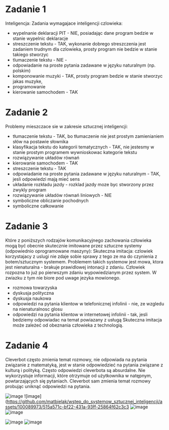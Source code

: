 # Zadanie 1
Inteligencja: 
Zadania wymagajace inteligencji czlowieka:
* wypelnanie deklaracji PIT - NIE, posiadając dane program bedzie w stanie wypelnic deklaracje
* streszczenie tekstu - TAK, wykonanie dobrego streszczenia jest zadaniem trudnym dla czlowieka, prosty program nie bedzie w stanie takiego stworzyc 
* tlumaczenie tekstu - NIE - 
* odpowiadanie na proste pytania zadawane w języku naturalnym (np. polskim)
* komponowanie muzyki - TAK, prosty program bedzie w stanie stworzyc jakas muzyke, 
* programowanie
* kierowanie samochodem - TAK

# Zadanie 2
Problemy mieszczace sie w zakresie sztucznej inteligencji:
* tłumaczenie tekstu - TAK, bo tłumaczenie nie jest prostym zamienianiem słów na postawie słownika
* klasyfikacja tekstu do kategorii tematycznych - TAK, nie jestesmy w stanie prostym programem wywnioskowac kategorie tekstu
* rozwiązywanie układów równań
* kierowanie samochodem - TAK
* streszczenie tekstu - TAK
* odpowiadanie na proste pytania zadawane w języku naturalnym - TAK, jesli odpowiedzi mają mieć sens
* układanie rozkładu jazdy - rozklad jazdy moze byc stworzony przez zwykly program
* rozwiązywanie układów równań liniowych - NIE
* symboliczne obliczanie pochodnych
* symboliczne całkowanie




# Zadanie 3
Które z poniższych rodzajów komunikacyjnego zachowania człowieka mogą być
obecnie skutecznie imitowane przez sztuczne systemy (odpowiednio oprogramowane
maszyny):
Skuteczna imitacja: czlowiek korzystajacy z uslugi nie zdaje sobie sprawy z tego ze ma do czynienia z botem/sztucznym systemem.
Problemem takich systemow jest mowa, ktora jest nienaturalna - brakuje prawidlowej intonacji z zdaniu. Człowiek rozpozna to już po pierwszym zdaniu wypowiedzianym przez system.
W zwiazku z tym nie biore pod uwage jezyka mowionego.

* rozmowa towarzyska
* dyskusja polityczna
* dyskusja naukowa
* odpowiedzi na pytania klientow w telefonicznej infolinii - nie, ze wzgledu na nienaturalnosc glosu
* odpowiedzi na pytania klientow w internetowej infolinii - tak, jesli bedziemy odpowiadac na temat powiazany z usługą
Skuteczna imitacja może zależeć od obeznania człowieka z technologią.





# Zadanie 4
Cleverbot często zmienia temat rozmowy, nie odpowiada na pytania związanie z matematyką, jest w stanie odpowiedzieć na pytania związane z kulturą i polityką.
Często odpowiedzi cleverbota są absurdalne. Nie wykorzystuje informacji, które otrzymuje od użytkownika w natępnym, powtarzających się pytaniach. 
Cleverbot sam zmienia temat rozmowy probując uniknąć odpowiedzi na pytania.

![image](https://github.com/matbielak/wstep_do_systemow_sztucznej_inteligencji/assets/100089973/3cd221f7-e3bb-45d9-ae54-f8462521a3b6)
![image](https://github.com/matbielak/wstep_do_systemow_sztucznej_inteligencji/assets/100089973/515a571c-bf22-431a-93ff-25864f62c3c3
![image](https://github.com/matbielak/wstep_do_systemow_sztucznej_inteligencji/assets/100089973/97799b28-4306-4f35-9dfd-7d1054076fdf)
![image](https://github.com/matbielak/wstep_do_systemow_sztucznej_inteligencji/assets/100089973/331c5244-a0b0-4d75-8e24-b22592fec77f)

![image](https://github.com/matbielak/wstep_do_systemow_sztucznej_inteligencji/assets/100089973/3c77f114-5086-47cf-973e-93a8db159122)
![image](https://github.com/matbielak/wstep_do_systemow_sztucznej_inteligencji/assets/100089973/9a8ddeda-51be-421c-9f35-6f4103a00203)




